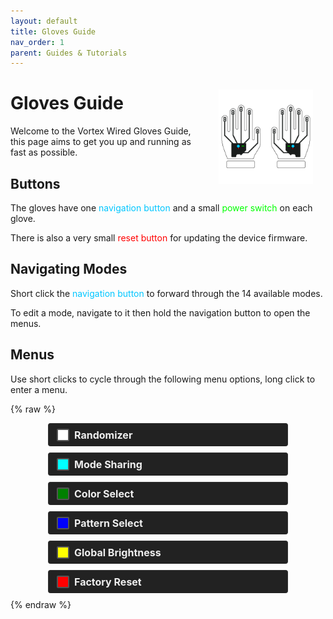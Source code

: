 ```yaml
---
layout: default
title: Gloves Guide
nav_order: 1
parent: Guides & Tutorials
---
```


<style>
.device-icon {
   margin: 0px;
   width: 30%;
   height: 30%
}

.white { background-color: rgba(255, 255, 255); }
.cyan { background-color: rgba(0, 255, 255); }
.purple { background-color: rgba(128, 0, 128); }
.green { background-color: rgba(0, 128, 0); }
.blue { background-color: rgba(0, 0, 255); }
.yellow { background-color: rgba(255, 255, 0); }
.red { background-color: rgba(255, 0, 0); }

.rounded-box { 
   display: inline-block;
   width: 16px;
   height: 16px;
   margin-right: 8px;
   margin-left: 5px;
   border-radius: 2px;
   border: 2px solid #555;
   vertical-align: middle;
}

.color-list-entry {
   display: flex;
   align-items: center;
   font-size: 16px;
   font-weight: bold;
   margin-bottom: 10px; /* Remove bottom margin for seamless transition */
   padding: 8px;
   border: 1px solid #333;
   border-bottom: none; /* Remove bottom border */
   border-radius: 4px; /* Round top corners only */
   background-color: #222; /* Darker background */
   color: #eee; /* Light text for contrast */
   transition: background-color 0.3s; /* Smooth background color transition */
}

.color-list-entry:hover {
   background-color: #2a2a2a; /* Slightly lighter on hover */
}

.color-list-entry + div {
   margin-top: 0; /* Remove top margin for seamless transition */
   margin-bottom: 16px;
   padding-left: 30px;
   font-size: 18px;
   line-height: 1.5;
   padding: 10px;
   border: 1px solid #333;
   border-top: none; /* Remove top border */
   border-radius: 0 0 4px 4px; /* Round bottom corners only */
   background-color: #333; /* Dark background for text */
   color: #ccc; /* Light text for readability */
   transition: background-color 0.3s; /* Smooth background color transition */
}

.color-list-entry + div:hover {
   background-color: #3a3a3a; /* Slightly lighter on hover */
}

.menu-wrapper {
   padding-left: 60px;
   padding-right: 60px;
}

/* Scoped link styles within the menu section */
.menu-wrapper a {
   text-decoration: none; /* Remove default link styling */
   color: inherit; /* Inherit color from parent */
   display: block; /* Ensures the link covers the whole section */
}

.device-icon {
   margin: 20px;
   width: 30%;
   height: 30%;
}
</style>

<img align="right" width="" height="220" class="device-icon" src="assets/images/device-gloves.png">

# Gloves Guide

Welcome to the Vortex Wired Gloves Guide, this page aims to get you up and running as fast as possible.

## Buttons

The gloves have one <span style="color: #00c6ff">navigation button</span> and a small <span style="color: #00ff00">power switch</span> on each glove.

There is also a very small <span style="color: #ff0000">reset button</span> for updating the device firmware.

## Navigating Modes

Short click the <span style="color: #00c6ff">navigation button</span> to forward through the 14 available modes.

To edit a mode, navigate to it then hold the navigation button to open the menus.

## Menus

Use short clicks to cycle through the following menu options, long click to enter a menu.

{% raw %}
<div class="menu-wrapper">
<a href="randomizer_menu.html">
  <div class="color-list-entry"><span class="rounded-box white"></span>Randomizer</div>
</a>

<a href="mode_sharing_menu.html">
  <div class="color-list-entry"><span class="rounded-box cyan"></span>Mode Sharing</div>
</a>

<a href="color_select_menu.html">
  <div class="color-list-entry"><span class="rounded-box green"></span>Color Select</div>
</a>

<a href="pattern_select_menu.html">
  <div class="color-list-entry"><span class="rounded-box blue"></span>Pattern Select</div>
</a>

<a href="global_brightness_menu.html">
  <div class="color-list-entry"><span class="rounded-box yellow"></span>Global Brightness</div>
</a>

<a href="factory_reset_menu.html">
  <div class="color-list-entry"><span class="rounded-box red"></span>Factory Reset</div>
</a>
</div>
{% endraw %}